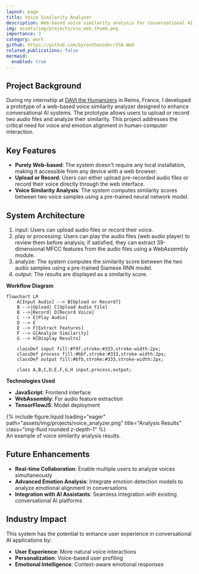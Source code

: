 ```yaml
---
layout: page
title: Voice Similarity Analyzer
description: Web-based voice similarity analysis for conversational AI systems
img: assets/img/projects/vsa_web_thumb.png
importance: 3
category: work
github: https://github.com/byronthecoder/VSA-Web
related_publications: false
mermaid:
  enabled: true
---
```


## Project Background

During my internship at [DAVI the Humanizers](https://davi.ai/) in Reims, France, I developed a prototype of a web-based voice similarity analyzer designed to enhance conversational AI systems. The prototype allows users to upload or record two audio files and analyze their similarity. This project addresses the critical need for voice and emotion alignment in human-computer interaction.

## Key Features
- **Purely Web-based**: The system doesn't require any local installation, making it accessible from any device with a web browser.
- **Upload or Record**: Users can either upload pre-recorded audio files or record their voice directly through the web interface.
- **Voice Similarity Analysis**: The system computes similarity scores between two voice samples using a pre-trained neural network model.

## System Architecture
1. input: Users can upload audio files or record their voice.
2. play or processing: Users can play the audio files (web audio player) to review them before analysis; if satisfied, they can extract 39-dimensional MFCC features from the audio files using a WebAssembly module.
3. analyze: The system computes the similarity score between the two audio samples using a pre-trained Siamese RNN model.
4. output: The results are displayed as a similarity score.

**Workflow Diagram**

<!-- 
LOCAL DEBUGGING TIPS FOR MERMAID:
1. Use the Mermaid Live Editor: https://mermaid.live/
2. Paste the diagram code there to validate and fix syntax errors
3. Common issues to check:
   - Quotation marks and special characters
   - Proper node connections and arrow syntax
   - Correct subgraph format
   - Class definitions and usage
-->

<!-- insert as a mermaid diagram -->
```mermaid
flowchart LR
    A[Input Audio] --> B{Upload or Record?}
    B -->|Upload| C[Upload Audio File]
    B -->|Record| D[Record Voice]
    C --> E[Play Audio]
    D --> E
    E --> F[Extract Features]
    F --> G[Analyze Similarity]
    G --> H[Display Results]

    classDef input fill:#f9f,stroke:#333,stroke-width:2px;
    classDef process fill:#bbf,stroke:#333,stroke-width:2px;
    classDef output fill:#bfb,stroke:#333,stroke-width:2px;

    class A,B,C,D,E,F,G,H input,process,output;
```


**Technologies Used**
- **JavaScript**: Frontend interface
- **WebAssembly**: For audio feature extraction
- **TensorFlowJS**: Model deployment
<!-- - **Docker**: Containerization
- **AWS/GCP**: Cloud deployment
- **Flask/FastAPI**: RESTful API development
- **Redis**: Caching for real-time performance
- **PostgreSQL**: User data and analysis results storage -->

<div class="row">
    <div class="col-sm mt-3 mt-md-0">
        {% include figure.liquid loading="eager" path="assets/img/projects/voice_analyzer.png" title="Analysis Results" class="img-fluid rounded z-depth-1" %}
    </div>
</div>
<div class="caption">
    An example of voice similarity analysis results.
</div>

<!-- ## Performance Metrics

- **Accuracy**: 94.2% on voice similarity matching
- **Latency**: < 200ms for real-time analysis
- **Scalability**: Supports 1000+ concurrent users
- **Emotion Classification**: 89.7% accuracy across 6 emotion categories -->


## Future Enhancements

- **Real-time Collaboration**: Enable multiple users to analyze voices simultaneously
- **Advanced Emotion Analysis**: Integrate emotion detection models to analyze emotional alignment in conversations
- **Integration with AI Assistants**: Seamless integration with existing conversational AI platforms

## Industry Impact

This system has the potential to enhance user experience in conversational AI applications by:
- **User Experience**: More natural voice interactions
- **Personalization**: Voice-based user profiling
- **Emotional Intelligence**: Context-aware emotional responses


